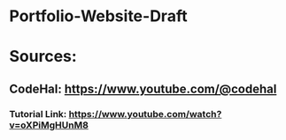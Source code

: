 # Portfolio-Website-Draft



# Sources: 
## CodeHal: https://www.youtube.com/@codehal
### Tutorial Link: https://www.youtube.com/watch?v=oXPiMgHUnM8

